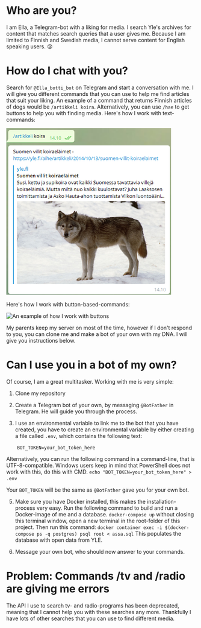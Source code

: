 # Who are you? 
I am Ella, a Telegram-bot with a liking for media. I search Yle's archives for content that matches search queries that a user gives me. Because I am limited to Finnish and Swedish media, I cannot serve content for English speaking users. 😢

# How do I chat with you? 
Search for `@Ella_botti_bot` on Telegram and start a conversation with me. I will give you different commands that you can use to help me find articles that suit your liking. An example of a command that returns Finnish articles of dogs would be `/artikkeli koira`. Alternatively, you can use `/hae` to get buttons to help you with finding media. 
Here's how I work with text-commands: 

![An example of how I work with text-commands](./images/1.png)

Here's how I work with button-based-commands:

![An example of how I work with buttons](./images/3.gif)

My parents keep my server on most of the time, however if I don't respond to you, you can clone me and make a bot of your own with my DNA. I will give you instructions below.

# Can I use you in a bot of my own? 
Of course, I am a great multitasker. Working with me is very simple: 
1. Clone my repository

2. Create a Telegram bot of your own, by messaging `@BotFather` in Telegram. He will guide you through the process.

4. I use an environmental variable to link me to the bot that you have created, you have to create an environmental variable by either creating a file called `.env`, which contains the following text:
```
    BOT_TOKEN=your_bot_token_here
```

   Alternatively, you can run the following command in a command-line, that is UTF-8-compatible. Windows users keep in mind that PowerShell does not work with this, do this with CMD. 
    `echo "BOT_TOKEN=your_bot_token_here" > .env`

   Your `BOT_TOKEN` will be the same as `@BotFather` gave you for your own bot. 

5. Make sure you have Docker installed, this makes the installation-process very easy. Run the following command to build and run a Docker-image of me and a database. 
`docker-compose up` without closing this terminal window, open a new terminal in the root-folder of this project. Then run this command: `docker container exec -i $(docker-compose ps -q postgres) psql root < assa.sql` This populates the database with open data from YLE. 

7. Message your own bot, who should now answer to your commands. 

# Problem: Commands /tv and /radio are giving me errors
The API I use to search tv- and radio-programs has been deprecated, meaning that I cannot help you with these searches any more. Thankfully I have lots of other searches that you can use to find different media. 